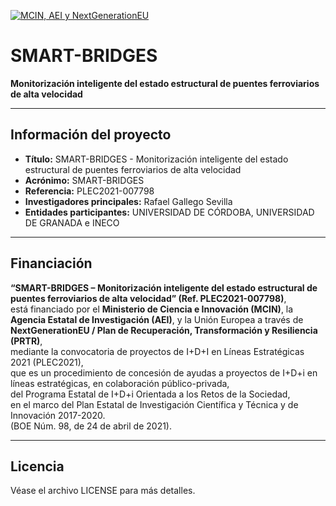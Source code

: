 [![MCIN, AEI y NextGenerationEU](https://otri.ugr.es/sites/webugr/otri/public/inline-images/PLEC_2021_Logos_micin-financiadoUEnextgeneration-prtr-aei.jpg)](https://www.ciencia.gob.es/portal/site/MICINN/)

# SMART-BRIDGES

**Monitorización inteligente del estado estructural de puentes ferroviarios de alta velocidad**

---

## Información del proyecto

- **Título:** SMART-BRIDGES - Monitorización inteligente del estado estructural de puentes ferroviarios de alta velocidad  
- **Acrónimo:** SMART-BRIDGES  
- **Referencia:** PLEC2021-007798  
- **Investigadores principales:** Rafael Gallego Sevilla  
- **Entidades participantes:** UNIVERSIDAD DE CÓRDOBA, UNIVERSIDAD DE GRANADA e INECO

---

## Financiación

**“SMART-BRIDGES – Monitorización inteligente del estado estructural de puentes ferroviarios de alta velocidad” (Ref. PLEC2021-007798)**,  
está financiado por el **Ministerio de Ciencia e Innovación (MCIN)**, la  
**Agencia Estatal de Investigación (AEI)**, y la Unión Europea a través de  
**NextGenerationEU / Plan de Recuperación, Transformación y Resiliencia (PRTR)**,  
mediante la convocatoria de proyectos de I+D+I en Líneas Estratégicas 2021 (PLEC2021),  
que es un procedimiento de concesión de ayudas a proyectos de I+D+i en líneas estratégicas, en colaboración público-privada,  
del Programa Estatal de I+D+i Orientada a los Retos de la Sociedad,  
en el marco del Plan Estatal de Investigación Científica y Técnica y de Innovación 2017-2020.  
(BOE Núm. 98, de 24 de abril de 2021).

---

## Licencia

Véase el archivo LICENSE para más detalles.
